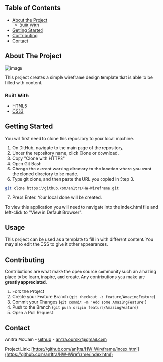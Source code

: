 <!-- TABLE OF CONTENTS -->
## Table of Contents

* [About the Project](#about-the-project)
  * [Built With](#built-with)
* [Getting Started](#getting-started)
* [Contributing](#contributing)
* [Contact](#contact)



<!-- ABOUT THE PROJECT -->
## About The Project

![image](https://user-images.githubusercontent.com/25800122/70263565-ac1d6f00-1764-11ea-989a-aafcd59da4aa.png)

This project creates a simple wireframe design template that is able to be filled with content.

### Built With
* [HTML5](https://html.com/)
* [CSS3](https://www.w3schools.com/css/default.asp)




<!-- GETTING STARTED -->
## Getting Started

You will first need to clone this repository to your local machine. 

1. On GitHub, navigate to the main page of the repository.
2. Under the repository name, click Clone or download. 
3. Copy "Clone with HTTPS"
4. Open Git Bash
5. Change the current working directory to the location where you want the cloned directory to be made.
6. Type git clone, and then paste the URL you copied in Step 3.
```sh
git clone https://github.com/an1tra/HW-Wireframe.git
```
7. Press Enter. Your local clone will be created.

To view this application you will need to navigate into the index.html file and left-click to "View in Default Browser". 


<!-- USAGE EXAMPLES -->
## Usage

This project can be used as a template to fill in with different content. You may also edit the CSS to give it other appearances. 


<!-- CONTRIBUTING -->
## Contributing

Contributions are what make the open source community such an amazing place to be learn, inspire, and create. Any contributions you make are **greatly appreciated**.

1. Fork the Project
2. Create your Feature Branch (`git checkout -b feature/AmazingFeature`)
3. Commit your Changes (`git commit -m 'Add some AmazingFeature'`)
4. Push to the Branch (`git push origin feature/AmazingFeature`)
5. Open a Pull Request


<!-- CONTACT -->
## Contact

Anitra McCain - [Github](https://github.com/an1tra) - anitra.oursky@gmail.com

Project Link: [https://github.com/an1tra/HW-Wireframe/index.html](https://github.com/an1tra/HW-Wireframe/index.html)



